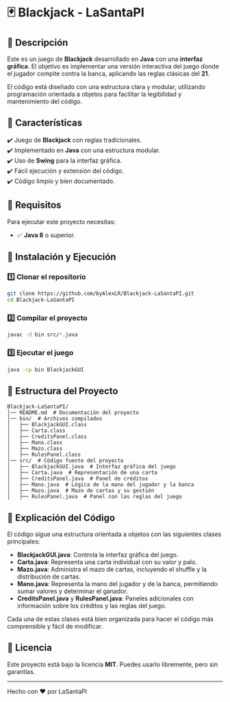 # 🃏 Blackjack - LaSantaPI

## 📌 Descripción
Este es un juego de **Blackjack** desarrollado en **Java** con una **interfaz gráfica**. El objetivo es implementar una versión interactiva del juego donde el jugador compite contra la banca, aplicando las reglas clásicas del **21**.

El código está diseñado con una estructura clara y modular, utilizando programación orientada a objetos para facilitar la legibilidad y mantenimiento del código.

## 🎯 Características
✔️ Juego de **Blackjack** con reglas tradicionales.<br>
✔️ Implementado en **Java** con una estructura modular.<br>
✔️ Uso de **Swing** para la interfaz gráfica.<br>
✔️ Fácil ejecución y extensión del código.<br>
✔️ Código limpio y bien documentado.<br>

## 🔧 Requisitos
Para ejecutar este proyecto necesitas:
- ✅ **Java 8** o superior.

## 🚀 Instalación y Ejecución
### 1️⃣ Clonar el repositorio
```sh
git clone https://github.com/byAlexLR/Blackjack-LaSantaPI.git
cd Blackjack-LaSantaPI
```

### 2️⃣ Compilar el proyecto
```sh
javac -d bin src/*.java
```

### 3️⃣ Ejecutar el juego
```sh
java -cp bin BlackjackGUI
```

## 📂 Estructura del Proyecto
```
Blackjack-LaSantaPI/
│── README.md  # Documentación del proyecto
│── bin/  # Archivos compilados
│   ├── BlackjackGUI.class
│   ├── Carta.class
│   ├── CreditsPanel.class
│   ├── Mano.class
│   ├── Mazo.class
│   ├── RulesPanel.class
│── src/  # Código fuente del proyecto
│   ├── BlackjackGUI.java  # Interfaz gráfica del juego
│   ├── Carta.java  # Representación de una carta
│   ├── CreditsPanel.java  # Panel de créditos
│   ├── Mano.java  # Lógica de la mano del jugador y la banca
│   ├── Mazo.java  # Mazo de cartas y su gestión
│   ├── RulesPanel.java  # Panel con las reglas del juego
```

## 📜 Explicación del Código
El código sigue una estructura orientada a objetos con las siguientes clases principales:

- **BlackjackGUI.java**: Controla la interfaz gráfica del juego.
- **Carta.java**: Representa una carta individual con su valor y palo.
- **Mazo.java**: Administra el mazo de cartas, incluyendo el shuffle y la distribución de cartas.
- **Mano.java**: Representa la mano del jugador y de la banca, permitiendo sumar valores y determinar el ganador.
- **CreditsPanel.java** y **RulesPanel.java**: Paneles adicionales con información sobre los créditos y las reglas del juego.

Cada una de estas clases está bien organizada para hacer el código más comprensible y fácil de modificar.

## 📄 Licencia
Este proyecto está bajo la licencia **MIT**. Puedes usarlo libremente, pero sin garantías.

---
Hecho con ❤️ por LaSantaPI

